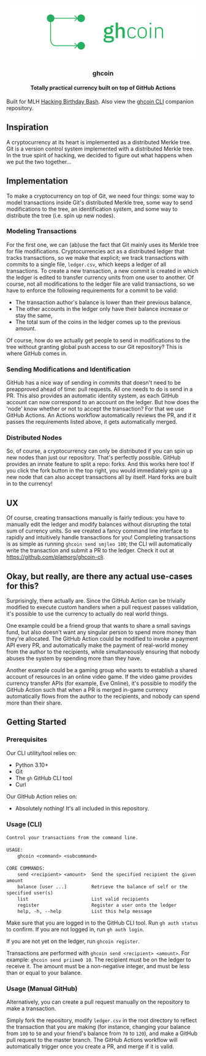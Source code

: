 <p align="center">
  <a href="" rel="noopener">
 <img src="./docs/logo.png" alt="ghcoin logo"></a>
</p>

<h3 align="center">ghcoin</h3>
<h4 align="center">Totally practical currency built on top of GitHub Actions</h3>

Built for MLH [Hacking Birthday Bash](https://organize.mlh.io/participants/events/8331-hacking-birthday-bash).
Also view the [ghcoin CLI](https://github.com/plamorg/ghcoin-cli) companion repository.

## Inspiration

A cryptocurrency at its heart is implemented as a distributed Merkle tree.
Git is a version control system implemented with a distributed Merkle tree.
In the true spirit of hacking, we decided to figure out what happens when we put the two together...

## Implementation

To make a cryptocurrency on top of Git, we need four things: some way to model
transactions inside Git's distributed Merkle tree, some way to send modifications to the tree, an identification system,
and some way to distribute the tree (i.e. spin up new nodes).

### Modeling Transactions

For the first one, we can (ab)use the fact that Git mainly uses its Merkle tree for file modifications. 
Cryptocurrencies act as a distributed ledger that tracks transactions, so we make that explicit; we track
transactions with commits to a single file, `ledger.csv`, which keeps a ledger of all transactions. 
To create a new transaction, a new commit is created in which the ledger is edited to transfer currency units from one user to another. 
Of course, not all modifications to the ledger file are valid transactions, so we have to enforce the following requirements
for a commit to be valid:

- The transaction author's balance is lower than their previous balance,
- The other accounts in the ledger only have their balance increase or stay the same,
- The total sum of the coins in the ledger comes up to the previous amount.

Of course, how do we actually get people to send in modifications to the tree without granting global push
access to our Git repository? This is where GitHub comes in.

### Sending Modifications and Identification

GitHub has a nice way of sending in commits that doesn't need to be preapproved ahead of time: pull requests. All one needs to do
is send in a PR. This also provides an automatic identity system, as each GitHub account can now correspond to an account on the ledger.
But how does the 'node' know whether or not to accept the transaction? For that we use GitHub Actions.
An Actions workflow automatically reviews the PR, and if it passes the requirements listed above, it gets automatically merged.

### Distributed Nodes

So, of course, a cryptocurrency can only be distributed if you can spin up new nodes than just our repository. That's perfectly possible. GitHub provides
an innate feature to split a repo: forks. And this works here too! If you click the fork button in the top right,
you would immediately spin up a new node that can also accept transactions all by itself.
Hard forks are built in to the currency!

## UX

Of course, creating transactions manually is fairly tedious: you have to manually
edit the ledger and modify balances without disrupting the total sum of currency
units. So we created a fancy command line interface to rapidly and
intuitively handle transactions for you! Completing transactions is as simple as
running `ghcoin send smjleo 100`; the CLI will automatically write the
transaction and submit a PR to the ledger. Check it out at https://github.com/plamorg/ghcoin-cli.

## Okay, but really, are there any actual use-cases for this?

Surprisingly, there actually are. Since the GitHub Action can be trivially modified to execute custom handlers 
when a pull request passes validation, it's possible to use the currency to actually do real world things.

One example could be a friend group that wants to share a small savings fund, but also doesn't want any
singular person to spend more money than they're allocated. The GitHub Action could be modified to invoke a payment
API every PR, and automatically make the payment of real-world money from the author to the recipients, while simultaneously
ensuring that nobody abuses the system by spending more than they have.

Another example could be a gaming group who wants to establish a shared account of resources in an online video game.
If the video game provides currency transfer APIs (for example, Eve Online), it's possible to modify the GitHub Action 
such that when a PR is merged in-game currency automatically flows from the author to the recipients, and nobody can spend
more than their share.

## Getting Started

### Prerequisites

Our CLI utility/tool relies on:
- Python 3.10+
- Git
- The `gh` GitHub CLI tool
- Curl

Our GitHub Action relies on:
- Absolutely nothing! It's all included in this repository.

### Usage (CLI)

```
Control your transactions from the command line.

USAGE:
    ghcoin <command> <subcommand>

CORE COMMANDS:
    send <recipient> <amount>  Send the specified recipient the given amount
    balance [user ...]         Retrieve the balance of self or the specified user(s)
    list                       List valid recipients
    register                   Register a user onto the ledger
    help, -h, --help           List this help message
```

Make sure that you are logged in to the GitHub CLI tool. Run `gh auth status` to
confirm. If you are not logged in, run `gh auth login`.

If you are not yet on the ledger, run `ghcoin register`.

Transactions are performed with `ghcoin send <recipient> <amount>`. For example:
`ghcoin send priime0 10`. The recipient must be on the ledger to receive it. The
amount must be a non-negative integer, and must be less than or equal to your
balance.

### Usage (Manual GitHub)

Alternatively, you can create a pull request manually on the repository to make
a transaction. 

Simply fork the repository, modify `ledger.csv` in the root directory to reflect
the transaction that you are making (for instance, changing your balance from
`100` to `50` and your friend's balance from `70` to `120`), and make a GitHub
pull request to the master branch. The GitHub Actions workflow will
automatically trigger once you create a PR, and merge if it is valid.

